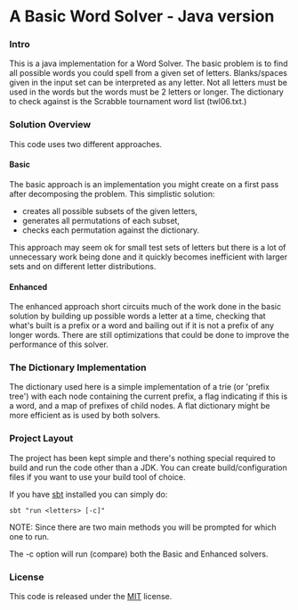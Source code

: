 # A Basic Word Solver - Java version

### Intro

This is a java implementation for a Word Solver. The basic problem is to find all possible words you could spell from a given set of letters. Blanks/spaces given in the input set can be interpreted as any letter. Not all letters must be used in the words but the words must be 2 letters or longer. The dictionary to check against is the Scrabble tournament word list (twl06.txt.)

### Solution Overview

This code uses two different approaches.

#### Basic

The basic approach is an implementation you might create on a first pass after decomposing the problem. This simplistic solution:

- creates all possible subsets of the given letters,
- generates all permutations of each subset,
- checks each permutation against the dictionary.

This approach may seem ok for small test sets of letters but there is a lot of unnecessary work being done and it quickly becomes inefficient with larger sets and on different letter distributions.

#### Enhanced

The enhanced approach short circuits much of the work done in the basic solution by building up possible words a letter at a time, checking that what's built is a prefix or a word and bailing out if it is not a prefix of any longer words. There are still optimizations that could be done to improve the performance of this solver.

### The Dictionary Implementation

The dictionary used here is a simple implementation of a trie (or 'prefix tree') with each node containing the current prefix, a flag indicating if this is a word, and a map of prefixes of child nodes. A flat dictionary might be more efficient as is used by both solvers.

### Project Layout

The project has been kept simple and there's nothing special required to build and run the code other than a JDK. You can create build/configuration files if you want to use your build tool of choice.

If you have [sbt](https://www.scala-sbt.org/index.html) installed you can simply do:

    sbt "run <letters> [-c]"

NOTE: Since there are two main methods you will be prompted for which one to run.

The -c option will run (compare) both the Basic and Enhanced solvers.

### License

This code is released under the [MIT](https://choosealicense.com/licenses/mit/) license.
